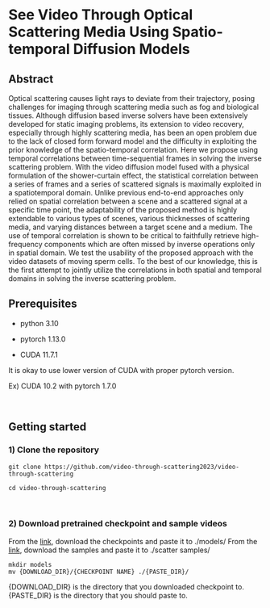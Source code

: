 # See Video Through Optical Scattering Media Using Spatio-temporal Diffusion Models

## Abstract
Optical scattering causes light rays to deviate from their trajectory, posing challenges for imaging through scattering media such as fog and biological tissues. Although diffusion based inverse solvers have been extensively developed for static imaging problems, its extension
to video recovery, especially through highly scattering media, has been an open problem due to the lack of closed form forward model
and the difficulty in exploiting the prior knowledge of the spatio-temporal correlation.
Here we propose using temporal correlations between time-sequential frames in solving the inverse scattering problem. With the video diffusion model fused with a physical formulation of the shower-curtain effect, the statistical correlation between a series of frames and a series of scattered signals is maximally exploited in a spatiotemporal domain. Unlike previous end-to-end approaches only relied on spatial correlation between a scene and a scattered signal at a specific time point, the adaptability of the proposed method is highly extendable to various types of scenes, various thicknesses of scattering media, and varying distances between a target scene and a medium. The use of temporal correlation is shown to be critical to faithfully retrieve high-frequency components which are often missed by inverse operations only in spatial domain. We test the usability of the proposed approach with the video datasets of moving sperm cells. To the best of our knowledge, this is the first attempt to jointly utilize the correlations in both spatial and temporal domains in solving the inverse scattering problem.

## Prerequisites
- python 3.10

- pytorch 1.13.0

- CUDA 11.7.1

It is okay to use lower version of CUDA with proper pytorch version.

Ex) CUDA 10.2 with pytorch 1.7.0

<br />

## Getting started 

### 1) Clone the repository

```
git clone https://github.com/video-through-scattering2023/video-through-scattering

cd video-through-scattering
```

<br />

### 2) Download pretrained checkpoint and sample videos
From the [link](https://drive.google.com/drive/folders/1-Zu7GL2dooGFJYEO34s9U0J03LKqd6I6?usp=sharing), download the checkpoints and paste it to ./models/
From the [link](https://drive.google.com/drive/folders/1-Zu7GL2dooGFJYEO34s9U0J03LKqd6I6?usp=sharing), download the samples and paste it to ./scatter samples/
```
mkdir models
mv {DOWNLOAD_DIR}/{CHECKPOINT NAME} ./{PASTE_DIR}/
```
{DOWNLOAD_DIR} is the directory that you downloaded checkpoint to.
{PASTE_DIR} is the directory that you should paste to.

<br />
